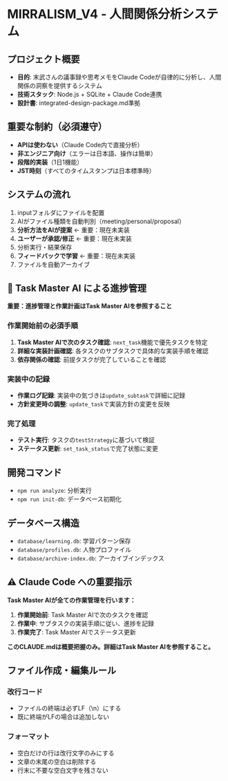 # MIRRALISM_V4 - 人間関係分析システム

## プロジェクト概要
- **目的**: 末武さんの議事録や思考メモをClaude Codeが自律的に分析し、人間関係の洞察を提供するシステム
- **技術スタック**: Node.js + SQLite + Claude Code連携
- **設計書**: integrated-design-package.md準拠

## 重要な制約（必須遵守）
- **APIは使わない**（Claude Code内で直接分析）
- **非エンジニア向け**（エラーは日本語、操作は簡単）
- **段階的実装**（1日1機能）
- **JST時刻**（すべてのタイムスタンプは日本標準時）

## システムの流れ
1. inputフォルダにファイルを配置
2. AIがファイル種類を自動判別（meeting/personal/proposal）
3. **分析方法をAIが提案** ← 重要：現在未実装
4. **ユーザーが承認/修正** ← 重要：現在未実装
5. 分析実行・結果保存
6. **フィードバックで学習** ← 重要：現在未実装
7. ファイルを自動アーカイブ

## 🎯 Task Master AI による進捗管理
**重要：進捗管理と作業計画はTask Master AIを参照すること**

### 作業開始前の必須手順
1. **Task Master AIで次のタスク確認**: `next_task`機能で優先タスクを特定
2. **詳細な実装計画確認**: 各タスクのサブタスクで具体的な実装手順を確認
3. **依存関係の確認**: 前提タスクが完了していることを確認

### 実装中の記録
- **作業ログ記録**: 実装中の気づきは`update_subtask`で詳細に記録
- **方針変更時の調整**: `update_task`で実装方針の変更を反映

### 完了処理
- **テスト実行**: タスクの`testStrategy`に基づいて検証
- **ステータス更新**: `set_task_status`で完了状態に変更

## 開発コマンド
- `npm run analyze`: 分析実行
- `npm run init-db`: データベース初期化

## データベース構造
- `database/learning.db`: 学習パターン保存
- `database/profiles.db`: 人物プロファイル
- `database/archive-index.db`: アーカイブインデックス

## ⚠️ Claude Code への重要指示
**Task Master AIが全ての作業管理を行います：**

1. **作業開始前**: Task Master AIで次のタスクを確認
2. **作業中**: サブタスクの実装手順に従い、進捗を記録
3. **作業完了**: Task Master AIでステータス更新

**このCLAUDE.mdは概要把握のみ。詳細はTask Master AIを参照すること。**

## ファイル作成・編集ルール
### 改行コード
- ファイルの終端は必ずLF（\n）にする
- 既に終端がLFの場合は追加しない

### フォーマット
- 空白だけの行は改行文字のみにする
- 文章の末尾の空白は削除する
- 行末に不要な空白文字を残さない 
